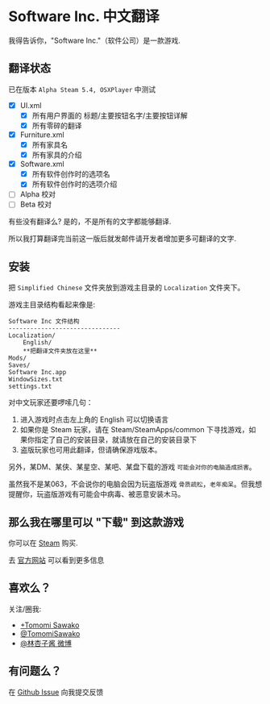 # Software Inc. 中文翻译

我得告诉你，"Software Inc."（软件公司）是一款游戏.

## 翻译状态

已在版本 `Alpha Steam 5.4, OSXPlayer` 中测试

* [x] UI.xml
	* [x] 所有用户界面的 标题/主要按钮名字/主要按钮详解
	* [x] 所有零碎的翻译
* [x] Furniture.xml
	* [x] 所有家具名
	* [x] 所有家具的介绍
* [x] Software.xml
	* [x] 所有软件创作时的选项名
	* [x] 所有软件创作时的选项介绍
* [ ] Alpha 校对
* [ ] Beta 校对

有些没有翻译么? 是的，不是所有的文字都能够翻译.

所以我打算翻译完当前这一版后就发邮件请开发者增加更多可翻译的文字.

## 安装

把 `Simplified Chinese` 文件夹放到游戏主目录的 `Localization` 文件夹下。

游戏主目录结构看起来像是:

	Software Inc 文件结构
	-------------------------------
	Localization/
		English/
		**把翻译文件夹放在这里**
	Mods/
	Saves/
	Software Inc.app
	WindowSizes.txt
	settings.txt

对中文玩家还要啰嗦几句：

1. 进入游戏时点击左上角的 English 可以切换语言
2. 如果你是 Steam 玩家，请在 Steam/SteamApps/common 下寻找游戏，如果你指定了自己的安装目录，就请放在自己的安装目录下
3. 盗版玩家也可用此翻译，但请确保游戏版本。

另外，某DM、某侠、某星空、某吧、某盘下载的游戏 `可能会对你的电脑造成损害`。

虽然我不是某063，不会说你的电脑会因为玩盗版游戏 `骨质疏松`，`老年痴呆`。但我想提醒你，玩盗版游戏有可能会中病毒、被恶意安装木马。

## 那么我在哪里可以 "下载" 到这款游戏

你可以在 [Steam](http://store.steampowered.com/app/362620/) 购买.

去 [官方网站](http://softwareinc.coredumping.com/) 可以看到更多信息

## 喜欢么？

关注/圈我:

* [+Tomomi Sawako](https://plus.google.com/+TomomiSawako)
* [@TomomiSawako](https://twitter.com/TomomiSawako)
* [@林杏子酱 微博](http://weibo.com/kyokorin)


## 有问题么？

在 [Github Issue](https://github.com/TomomiSawako/SoftwareInc-SimplifiedChinese/issues) 向我提交反馈
